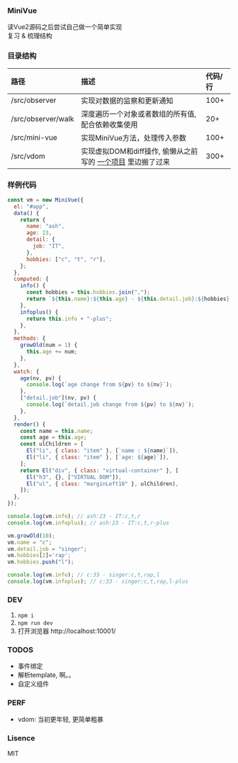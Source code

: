 ### MiniVue
读Vue2源码之后尝试自己做一个简单实现  
复习 & 梳理结构

### 目录结构
| 路径 | 描述 | 代码/行 |  
|:--|:--| :--|
| /src/observer | 实现对数据的监察和更新通知 | 100+ |
| /src/observer/walk | 深度遍历一个对象或者数组的所有值,配合依赖收集使用 | 20+ |
| /src/mini-vue | 实现MiniVue方法，处理传入参数 | 100+|
| /src/vdom | 实现虚拟DOM和diff操作, 偷懒从之前写的 [一个项目](https://github.com/AsherWang/virtual-dom-practice) 里边搬了过来 | 300+ |


### 样例代码
``` javascript
const vm = new MiniVue({
  el: "#app",
  data() {
    return {
      name: "ash",
      age: 23,
      detail: {
        job: "IT",
      },
      hobbies: ["c", "t", "r"],
    };
  },
  computed: {
    info() {
      const hobbies = this.hobbies.join(",");
      return `${this.name}:${this.age} - ${this.detail.job}:${hobbies}`;
    },
    infoplus() {
      return this.info + "-plus";
    },
  },
  methods: {
    growOld(num = 1) {
      this.age += num;
    },
  },
  watch: {
    age(nv, pv) {
      console.log(`age change from ${pv} to ${nv}`);
    },
    ["detail.job"](nv, pv) {
      console.log(`detail.job change from ${pv} to ${nv}`);
    },
  },
  render() {
    const name = this.name;
    const age = this.age;
    const ulChildren = [
      El("li", { class: "item" }, [`name : ${name}`]),
      El("li", { class: "item" }, [`age: ${age}`]),
    ];
    return El("div", { class: "virtual-container" }, [
      El("h3", {}, ["VIRTUAL DOM"]),
      El("ul", { class: "marginLeft10" }, ulChildren),
    ]);
  },
});

console.log(vm.info); // ash:23 - IT:c,t,r
console.log(vm.infoplus); // ash:23 - IT:c,t,r-plus

vm.growOld(10);
vm.name = "c";
vm.detail.job = "singer";
vm.hobbies[2]='rap';
vm.hobbies.push("l");

console.log(vm.info); // c:33 - singer:c,t,rap,l
console.log(vm.infoplus); // c:33 - singer:c,t,rap,l-plus
```

### DEV
1. `npm i`  
1. `npm run dev`  
1. 打开浏览器 http://localhost:10001/
### TODOS
- 事件绑定
- 解析template, 啊。。
- 自定义组件

### PERF
- vdom: 当初更年轻, 更简单粗暴


### Lisence
MIT